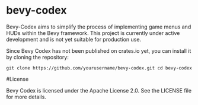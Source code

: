 # bevy-codex


Bevy-Codex aims to simplify the process of implementing game menus and HUDs within the Bevy framework. This project is currently under active development and is not yet suitable for production use.


Since Bevy Codex has not been published on crates.io yet, you can install it by cloning the repository:

`git clone https://github.com/yourusername/bevy-codex.git
cd bevy-codex`

#License

Bevy Codex is licensed under the Apache License 2.0. See the LICENSE file for more details.
